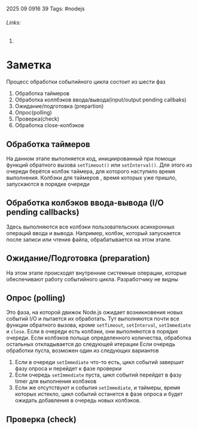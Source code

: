 2025 09 0916 39
Tags: #nodejs 
###### Links: 
1) 
# Заметка
Процесс обработки событийного цикла состоит из шести фаз
1) Обработка таймеров
2) Обработка коллбэков ввода/вывода(input/output pending callbaks)
3) Ожидание/подготовка (prepartion)
4) Опрос(polling)
5) Проверка(check)
6) Обработка close-колбэков
## Обработка таймеров
На данном этапе выполняется код, инициированный при помощи функций обратного вызова `setTimeout()` или `setInterval()`. Для этого из очереди берётся колбэк таймера, для которого наступило время выполнения. Колбэки для таймеров , время которых уже пришло, запускаются в порядке очереди
## Обработка колбэков ввода-вывода (I/O pending callbacks)
Здесь выполняются все колбэки пользовательских асинхронных операций ввода и вывода. Например, колбэк, который запускается после записи или чтения файла, обрабатывается на этом этапе.
## Ожидание/Подготовка (preparation)
На этом этапе происходят внутренние системные операции, которые обеспечивают работу событийного цикла. Разработчику не видны
## Опрос (polling)
Это фаза, на которой движок Node.js ожидает возникновения новых событий I/O и пытается их обработать. Тут выполняются почти все функции обратного вызова, кроме `setTimeout`, `setInterval`, `setImmediate` и `close`. Если в очереди есть колбэки, они выполняются в порядке очереди. Если колбэков польще определенного количества, обработка остальных откладывается до следующей итерации
Если очередь обработки пуста, возможен один из следующих вариантов
1) Если в очереди `setImmediate` что-то есть, цикл событий завершит фазу опроса и перейдет к фазе проверки
2) Если очередь `setImmediate` пуста, цикл событий перейдет в фазу timer для выполнения колбэков
3) Если же отсутствуют и события `setImmediate`, и таймеры, время которых истекло, цикл событий останется в фазе опроса и будет ожидать добавления в очередь новых колбэков.
## Проверка (check)